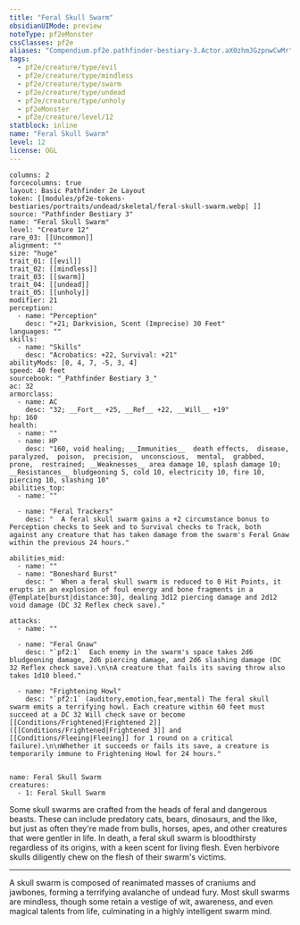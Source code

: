 ```yaml
---
title: "Feral Skull Swarm"
obsidianUIMode: preview
noteType: pf2eMonster
cssClasses: pf2e
aliases: "Compendium.pf2e.pathfinder-bestiary-3.Actor.aX0zhmJGzpnwCwMr" 
tags:
  - pf2e/creature/type/evil
  - pf2e/creature/type/mindless
  - pf2e/creature/type/swarm
  - pf2e/creature/type/undead
  - pf2e/creature/type/unholy
  - pf2eMonster
  - pf2e/creature/level/12
statblock: inline
name: "Feral Skull Swarm"
level: 12
license: OGL
---
```


```statblock
columns: 2
forcecolumns: true
layout: Basic Pathfinder 2e Layout
token: [[modules/pf2e-tokens-bestiaries/portraits/undead/skeletal/feral-skull-swarm.webp| ]]
source: "Pathfinder Bestiary 3"
name: "Feral Skull Swarm"
level: "Creature 12"
rare_03: [[Uncommon]]
alignment: ""
size: "huge"
trait_01: [[evil]]
trait_02: [[mindless]]
trait_03: [[swarm]]
trait_04: [[undead]]
trait_05: [[unholy]]
modifier: 21
perception:
  - name: "Perception"
    desc: "+21; Darkvision, Scent (Imprecise) 30 Feet"
languages: ""
skills:
  - name: "Skills"
    desc: "Acrobatics: +22, Survival: +21"
abilityMods: [0, 4, 7, -5, 3, 4]
speed: 40 feet
sourcebook: "_Pathfinder Bestiary 3_"
ac: 32
armorclass:
  - name: AC
    desc: "32; __Fort__ +25, __Ref__ +22, __Will__ +19"
hp: 160
health:
  - name: ""
  - name: HP
    desc: "160, void healing; __Immunities__  death effects,  disease,  paralyzed,  poison,  precision,  unconscious,  mental,  grabbed,  prone,  restrained; __Weaknesses__ area damage 10, splash damage 10; __Resistances__ bludgeoning 5, cold 10, electricity 10, fire 10, piercing 10, slashing 10"
abilities_top:
  - name: ""

  - name: "Feral Trackers"
    desc: "  A feral skull swarm gains a +2 circumstance bonus to Perception checks to Seek and to Survival checks to Track, both against any creature that has taken damage from the swarm's Feral Gnaw within the previous 24 hours."

abilities_mid:
  - name: ""
  - name: "Boneshard Burst"
    desc: "  When a feral skull swarm is reduced to 0 Hit Points, it erupts in an explosion of foul energy and bone fragments in a @Template[burst|distance:30], dealing 3d12 piercing damage and 2d12 void damage (DC 32 Reflex check save)."

attacks:
  - name: ""

  - name: "Feral Gnaw"
    desc: "`pf2:1`  Each enemy in the swarm's space takes 2d6 bludgeoning damage, 2d6 piercing damage, and 2d6 slashing damage (DC 32 Reflex check save).\n\nA creature that fails its saving throw also takes 1d10 bleed."

  - name: "Frightening Howl"
    desc: "`pf2:1` (auditory,emotion,fear,mental) The feral skull swarm emits a terrifying howl. Each creature within 60 feet must succeed at a DC 32 Will check save or become [[Conditions/Frightened|Frightened 2]] ([[Conditions/Frightened|Frightened 3]] and [[Conditions/Fleeing|Fleeing]] for 1 round on a critical failure).\n\nWhether it succeeds or fails its save, a creature is temporarily immune to Frightening Howl for 24 hours."
 
```

```encounter-table
name: Feral Skull Swarm
creatures:
  - 1: Feral Skull Swarm
```



Some skull swarms are crafted from the heads of feral and dangerous beasts. These can include predatory cats, bears, dinosaurs, and the like, but just as often they're made from bulls, horses, apes, and other creatures that were gentler in life. In death, a feral skull swarm is bloodthirsty regardless of its origins, with a keen scent for living flesh. Even herbivore skulls diligently chew on the flesh of their swarm's victims.

* * *

A skull swarm is composed of reanimated masses of craniums and jawbones, forming a terrifying avalanche of undead fury. Most skull swarms are mindless, though some retain a vestige of wit, awareness, and even magical talents from life, culminating in a highly intelligent swarm mind.
